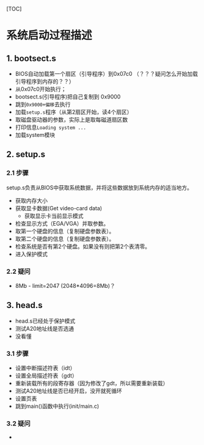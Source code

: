 [TOC]

# 系统启动过程描述

## 1. bootsect.s
* BIOS自动加载第一个扇区（引导程序）到0x07c0 （？？？疑问怎么开始加载引导程序到内存的？？）
* 从0x07c0开始执行；
* bootsect.s(引导程序)把自己复制到 0x9000
* 跳到`0x9000+偏移`去执行
* 加载`setup.s`程序（从第2扇区开始，读4个扇区）
* 取磁盘驱动器的参数，实际上是取每磁道扇区数
* 打印信息`Loading system ...`
* 加载system模块

## 2. setup.s
### 2.1 步骤
setup.s负责从BIOS中获取系统数据，并将这些数据放到系统内存的适当地方。
* 获取内存大小
* 获取显卡数据(Get video-card data)
    * 获取显示卡当前显示模式
* 检查显示方式（EGA/VGA）并取参数。
* 取第一个硬盘的信息（复制硬盘参数表）。
* 取第二个硬盘的信息（复制硬盘参数表）。
* 检查系统是否有第2个硬盘。如果没有则把第2个表清零。
* 进入保护模式

### 2.2 疑问
* 8Mb - limit=2047 (2048*4096=8Mb)？

## 3. head.s
* head.s已经处于保护模式
* 测试A20地址线是否选通
* 没看懂

### 3.1 步骤
* 设置中断描述符表（idt）
* 设置全局描述符表（gdt）
* 重新装载所有的段寄存器（因为修改了gdt，所以需要重新装载）
* 测试A20地址线是否已经开启，没开就死循环
* 设置页表
* 跳到main()函数中执行(init/main.c)

### 3.2 疑问
* 
